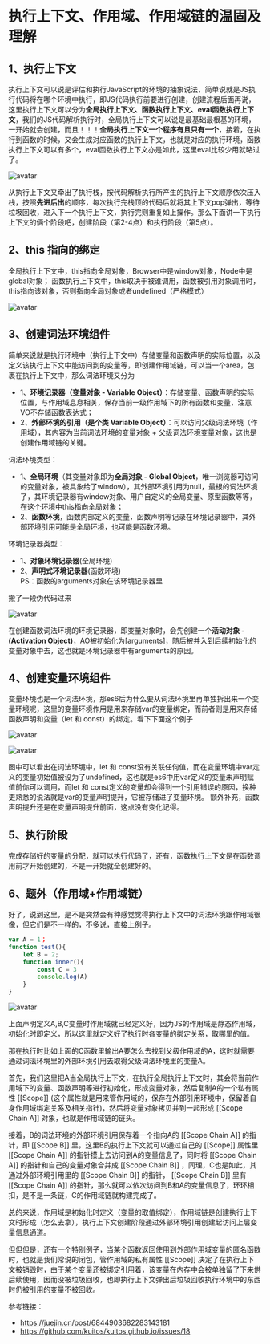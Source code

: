 # 执行上下文、作用域、作用域链的温固及理解

## 1、执行上下文

执行上下文可以说是评估和执行JavaScript的环境的抽象说法，简单说就是JS执行代码将在哪个环境中执行，即JS代码执行前要进行创建，创建流程后面再说，这里执行上下文可以分为**全局执行上下文、函数执行上下文、eval函数执行上下文**，我们的JS代码解析执行时，全局执行上下文可以说是最基础最根基的环境，一开始就会创建，而且！！！**全局执行上下文一个程序有且只有一个**，接着，在执行到函数的时候，又会生成对应函数的执行上下文，也就是对应的执行环境，函数执行上下文可以有多个，eval函数执行上下文亦是如此，这里eval比较少用就略过了。

![avatar](https://github.com/XKF/github_Blog/blob/master/img/example_1.gif)  

从执行上下文又牵出了执行栈，按代码解析执行所产生的执行上下文顺序依次压入栈，按照**先进后出**的顺序，每次执行完栈顶的代码后就将其上下文pop弹出，等待垃圾回收，进入下一个执行上下文，执行完则重复如上操作。那么下面讲一下执行上下文的俩个阶段吧，创建阶段（第2-4点）和执行阶段（第5点）。

## 2、this 指向的绑定
全局执行上下文中，this指向全局对象，Browser中是window对象，Node中是global对象；
函数执行上下文中，this取决于被谁调用，函数被引用对象调用时，this指向该对象，否则指向全局对象或者undefined（严格模式）

![avatar](https://github.com/XKF/github_Blog/blob/master/img/example_2.png)

## 3、创建词法环境组件
简单来说就是执行环境中（执行上下文中）存储变量和函数声明的实际位置，以及定义该执行上下文中能访问到的变量等，即创建作用域链，可以当一个area，包裹在执行上下文中，那么词法环境又分为  
- 1、**环境记录器（变量对象 - Variable Object）**：存储变量、函数声明的实际位置，与作用域息息相关，保存当前一级作用域下的所有函数和变量，注意VO不存储函数表达式；
- 2、**外部环境的引用（是个类 Variable Object）**：可以访问父级词法环境（作用域），其内容为当前词法环境的变量对象 + 父级词法环境变量对象，这也是创建作用域链的关键。

词法环境类型：  
- 1、**全局环境**（其变量对象即为**全局对象 - Global Object**，唯一浏览器可访问的变量对象，被具象给了window），其外部环境引用为null，最根的词法环境了，其环境记录器有window对象、用户自定义的全局变量、原型函数等等，在这个环境中this指向全局对象；
- 2、**函数环境**，函数内部定义的变量，函数声明等记录在环境记录器中，其外部环境引用可能是全局环境，也可能是函数环境。

环境记录器类型：  
- 1、**对象环境记录器**(全局环境)
- 2、**声明式环境记录器**(函数环境)     
PS：函数的arguments对象在该环境记录器里

搬了一段伪代码过来

![avatar](https://github.com/XKF/github_Blog/blob/master/img/example_3.png)  

在创建函数词法环境的环境记录器，即变量对象时，会先创建一个**活动对象 - (Activation Object)**，AO被初始化为[arguments]，随后被并入到后续初始化的变量对象中去，这也就是环境记录器中有arguments的原因。

## 4、创建变量环境组件

变量环境也是一个词法环境，那es6后为什么要从词法环境里再单独拆出来一个变量环境呢，这里的变量环境作用是用来存储var的变量绑定，而前者则是用来存储函数声明和变量（let 和 const）的绑定。看下下面这个例子

![avatar](https://github.com/XKF/github_Blog/blob/master/img/example_4.png)  

![avatar](https://github.com/XKF/github_Blog/blob/master/img/example_5.png)  

图中可以看出在词法环境中，let 和 const没有关联任何值，而在变量环境中var定义的变量初始值被设为了undefined，这也就是es6中用var定义的变量未声明赋值前你可以调用，而let 和 const定义的变量却会得到一个引用错误的原因，换种更熟悉的说法就是var的变量声明提升，它被存储进了变量环境。
额外补充，函数声明提升还是在变量声明提升前面，这点没有变化记得。

## 5、执行阶段
完成存储好的变量的分配，就可以执行代码了，还有，函数执行上下文是在函数调用前才开始创建的，不是一开始就全创建好的。

## 6、题外（作用域+作用域链）
好了，说到这里，是不是突然会有种感觉觉得执行上下文中的词法环境跟作用域很像，但它们是不一样的，不多说，直接上例子。

```js
var A = 1；
function test(){
    let B = 2;
    function inner(){
        const C = 3
        console.log(A)
    }
}
```

![avatar](https://github.com/XKF/github_Blog/blob/master/img/example_6.png)  

上面声明定义A,B,C变量时作用域就已经定义好，因为JS的作用域是静态作用域，初始化时即定义，所以这里就定义好了执行时各变量的绑定关系，取哪里的值。

那在执行时比如上面的C函数里输出A要怎么去找到父级作用域的A，这时就需要通过词法环境里的外部环境引用去取得父级词法环境里的变量A。

首先，我们这里把A当全局执行上下文，在执行全局执行上下文时，其会将当前作用域下的变量、函数声明等进行初始化，形成变量对象，然后复制A的一个私有属性 [[Scope]] (这个属性就是用来管作用域的，保存在外部引用环境中，保留着自身作用域绑定关系及相关指针)，然后将变量对象拷贝并到一起形成 [[Scope Chain A]] 对象，也就是作用域链的链头。

接着，B的词法环境的外部环境引用保存着一个指向A的 [[Scope Chain A]] 的指针，即 [[Scope B]] 里，这里B的执行上下文就可以通过自己的 [[Scope]] 属性里 [[Scope Chain A]] 的指针摸上去访问到A的变量信息了，同时将 [[Scope Chain A]] 的指针和自己的变量对象合并成 [[Scope Chain B]] ，同理，C也是如此，其通过外部环境引用里的 [[Scope Chain B]] 的指针， [[Scope Chain B]] 里有 [[Scope Chain A]] 的指针，那么就可以依次访问到B和A的变量信息了，环环相扣，是不是一条链，C的作用域链就构建完成了。

总的来说，作用域是初始化时定义（变量的取值绑定），作用域链是创建执行上下文时形成（怎么去拿），执行上下文创建阶段通过外部环境引用创建起访问上层变量信息通道。

但但但是，还有一个特别例子，当某个函数返回使用到外部作用域变量的匿名函数时，也就是我们常说的闭包，管作用域的私有属性 [[Scope]] 决定了在执行上下文被销毁时，由于某个变量还被绑定引用着，该变量在内存中会被单独留了下来供后续使用，因而没被垃圾回收，也即执行上下文弹出后垃圾回收执行环境中的东西时仍被引用的变量不被回收。


参考链接：
- https://juejin.cn/post/6844903682283143181
- https://github.com/kuitos/kuitos.github.io/issues/18
